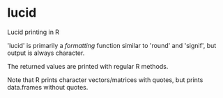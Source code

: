 lucid
=====

Lucid printing in R

'lucid' is primarily a _formatting_ function similar to
'round' and 'signif', but output is always character.

The returned values are printed with regular R methods.

Note that R prints character vectors/matrices with quotes,
but prints data.frames without quotes.

